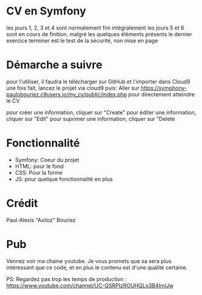 # CV en Symfony

 les jours 1, 2, 3 et 4 sont normalement fini intégralement
 les jours 5 et 6 sont en cours de finition, malgré les quelques éléments présents
 le dernier exercice terminer est le test de la sécurité, non mise en page
 
# Démarche a suivre
 pour l'utiliser, il faudra le télécharger sur GitHub et l'importer dans Cloud9
 une fois fait, lancez le projet via cloud9
 puis: Aller sur https://symphony-paulobouriez.c9users.io/my_cv/public/index.php pour directement atteindre le CV

 pour créer une information, cliquer sur "Create"
 pour éditer une information, cliquer sur "Edit"
 pour suprimer une information, cliquer sur "Delete

# Fonctionnalité

* Symfony: Coeur du projet
* HTML: pour le fond
* CSS: Pour la forme
* JS: pour quelque fonctionnalité en plus
 
 # Crédit
 Paul-Alexis "Axiloz" Bouriez
 
 # Pub
 Vennez voir ma chaine youtube. Je vous promets que sa sera plus intéressant que ce code, et en plus le contenu est d'une qualité certaine.
 
 PS: Regardez pas trop les temps de production : https://www.youtube.com/channel/UC-QSRPIzROUHQLo3B4ImlJw

